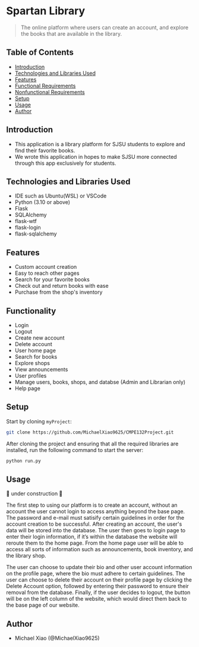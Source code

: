 # Spartan Library
> The online platform where users can create an account, and explore the books that are available in the library.

## Table of Contents
* [Introduction](#introduction)
* [Technologies and Libraries Used](#technologies-and-libraries-used)
* [Features](#features)
* [Functional Requirements](#functional-requirements)
* [Nonfunctional Requirements](#nonfunctional-requirements)
* [Setup](#setup)
* [Usage](#usage)
* [Author](#author)


## Introduction
- This application is a library platform for SJSU students to explore and find their favorite books.
- We wrote this application in hopes to make SJSU more connected through this app exclusively for students.


## Technologies and Libraries Used
- IDE such as Ubuntu(WSL) or VSCode
- Python (3.10 or above)
- Flask
- SQLAlchemy
- flask-wtf
- flask-login
- flask-sqlalchemy

## Features
- Custom account creation
- Easy to reach other pages
- Search for your favorite books
- Check out and return books with ease
- Purchase from the shop's inventory

## Functionality
- Login 
- Logout 
- Create new account 
- Delete account 
- User home page 
- Search for books
- Explore shops
- View announcements
- User profiles 
- Manage users, books, shops, and databse (Admin and Librarian only)
- Help page

## Setup
Start by cloning `myProject`:

```bash
git clone https://github.com/MichaelXiao9625/CMPE132Project.git
```

After cloning the project and ensuring that all the required libraries are installed, run the following command to start the server:

```bash
python run.py
```

## Usage

🚧 under construction 🚧

The first step to using our platform is to create an account, without an account the user cannot login to access anything beyond the base page. The password and e-mail must satisify certain guidelines in order for the account creation to be successful. After creating an account, the user's data will be stored into the database. The user then goes to login page to enter their login information, if it’s within the database the website will reroute them to the home page. From the home page user will be able to access all sorts of information such as announcements, book inventory, and the library shop. 

The user can choose to update their bio and other user account information on the profile page, where the bio must adhere to certain guidelines. The user can choose to delete their account on their profile page by clicking the Delete Account option, followed by entering their password to ensure their removal from the database. Finally, if the user decides to logout, the button will be on the left column of the website, which would direct them back to the base page of our website.

## Author
- Michael Xiao (@MichaelXiao9625)


